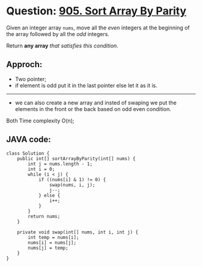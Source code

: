 # Question: [905. Sort Array By Parity](https://leetcode.com/problems/sort-array-by-parity/)

Given an integer array `nums`, move all the _even_ integers at the beginning of the array followed by all the _odd_ integers.

Return **any array** _that satisfies this condition_.

## Approch:

- Two pointer;
- if element is odd put it in the last pointer else let it as it is.

---

- we can also create a new array and insted of swaping we put the elements in the front or the back based on odd even condition.

Both Time complexity O(n);

## JAVA code:

```
class Solution {
    public int[] sortArrayByParity(int[] nums) {
        int j = nums.length - 1;
        int i = 0;
        while (i < j) {
            if ((nums[i] & 1) != 0) {
                swap(nums, i, j);
                j--;
            } else {
                i++;
            }
        }
        return nums;
    }

    private void swap(int[] nums, int i, int j) {
        int temp = nums[i];
        nums[i] = nums[j];
        nums[j] = temp;
    }
}
```
